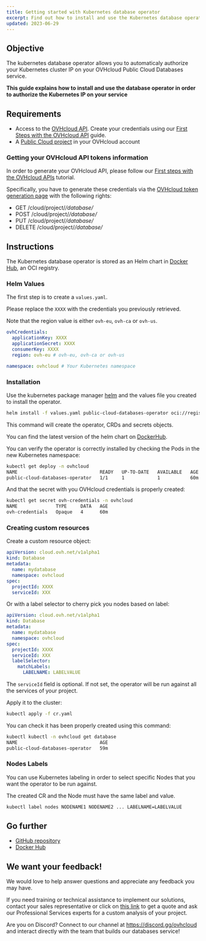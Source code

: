```yaml
---
title: Getting started with Kubernetes database operator
excerpt: Find out how to install and use the Kubernetes database operator
updated: 2023-06-29
---
```


## Objective

The kubernetes database operator allows you to automaticaly authorize your Kubernetes cluster IP on your OVHcloud Public Cloud Databases service.

**This guide explains how to install and use the database operator in order to authorize the Kubernetes IP on your service**

## Requirements

- Access to the [OVHcloud API](https://ca.api.ovh.com/). Create your credentials using our [First Steps with the OVHcloud API](/pages/manage_and_operate/api/first-steps) guide.
- A [Public Cloud project](/pages/public_cloud/compute/create_a_public_cloud_project) in your OVHcloud account

### Getting your OVHcloud API tokens information

In order to generate your OVHcloud API, please follow our [First steps with the OVHcloud APIs](/pages/manage_and_operate/api/first-steps) tutorial.

Specifically, you have to generate these credentials via the [OVHcloud token generation page](https://ca.api.ovh.com/createToken?GET=/cloud/project/*/database/*&POST=/cloud/project/*/database/*&PUT=/cloud/project/*/database/*&DELETE=/cloud/project/*/database/*) with the following rights:

- GET /cloud/project/*/database/*
- POST /cloud/project/*/database/*
- PUT /cloud/project/*/database/*
- DELETE /cloud/project/*/database/*

## Instructions

The Kubernetes database operator is stored as an Helm chart in [Docker Hub](https://hub.docker.com/r/ovhcom/public-cloud-databases-operator/tags), an OCI registry.

### Helm Values

The first step is to create a `values.yaml`. 

Please replace the `XXXX` with the credentials you previously retrieved.

Note that the region value is either `ovh-eu`, `ovh-ca` or `ovh-us`.

```yaml
ovhCredentials:
  applicationKey: XXXX
  applicationSecret: XXXX
  consumerKey: XXXX
  region: ovh-eu # ovh-eu, ovh-ca or ovh-us

namespace: ovhcloud # Your Kubernetes namespace
```

### Installation

Use the kubernetes package manager [helm](https://helm.sh) and the values file you created to install the operator.

```bash
helm install -f values.yaml public-cloud-databases-operator oci://registry-1.docker.io/ovhcom/public-cloud-databases-operator --version 0.1.1
```

This command will create the operator, CRDs and secrets objects.

You can find the latest version of the helm chart on [DockerHub](https://hub.docker.com/r/ovhcom/public-cloud-databases-operator/tags).

You can verify the operator is correctly installed by checking the Pods in the new Kubernetes namespace:

```bash
kubectl get deploy -n ovhcloud
NAME                              READY   UP-TO-DATE   AVAILABLE   AGE
public-cloud-databases-operator   1/1     1            1           60m
```

And that the secret with you OVHcloud credentials is properly created:

```bash
kubectl get secret ovh-credentials -n ovhcloud
NAME              TYPE     DATA   AGE
ovh-credentials   Opaque   4      60m
```

### Creating custom resources

Create a custom resource object:

```yaml
apiVersion: cloud.ovh.net/v1alpha1
kind: Database
metadata:
  name: mydatabase
  namespace: ovhcloud
spec:
  projectId: XXXX
  serviceId: XXX
```

Or with a label selector to cherry pick you nodes based on label:

```yaml
apiVersion: cloud.ovh.net/v1alpha1
kind: Database
metadata:
  name: mydatabase
  namespace: ovhcloud
spec:
  projectId: XXXX
  serviceId: XXX
  labelSelector:
    matchLabels:
      LABELNAME: LABELVALUE
```

The `serviceId` field is optional. If not set, the operator will be run against all the services of your project.

Apply it to the cluster:

```bash
kubectl apply -f cr.yaml
```

You can check it has been properly created using this command:
```bash
kubectl kubectl -n ovhcloud get database
NAME                              AGE
public-cloud-databases-operator   59m
```

### Nodes Labels

You can use Kubernetes labeling in order to select specific Nodes that you want the operator to be run against.

The created CR and the Node must have the same label and value.

```bash
kubectl label nodes NODENAME1 NODENAME2 ... LABELNAME=LABELVALUE
```

## Go further

- [GitHub repository](https://github.com/ovh/public-cloud-databases-operator)
- [Docker Hub](https://hub.docker.com/repository/docker/ovhcom/public-cloud-databases-operator/general)

## We want your feedback!

We would love to help answer questions and appreciate any feedback you may have.

If you need training or technical assistance to implement our solutions, contact your sales representative or click on [this link](https://www.ovhcloud.com/es/professional-services/) to get a quote and ask our Professional Services experts for a custom analysis of your project.

Are you on Discord? Connect to our channel at <https://discord.gg/ovhcloud> and interact directly with the team that builds our databases service!
